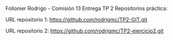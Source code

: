 Follonier Rodrigo - Comisión 13
Entrega TP 2 
Repositorios práctica: 

URL repositorio 1: 
https://github.com/rodrigmc/TP2-GIT.git

URL repositorio 2:
https://github.com/rodrigmc/TP2-ejercicio2.git
